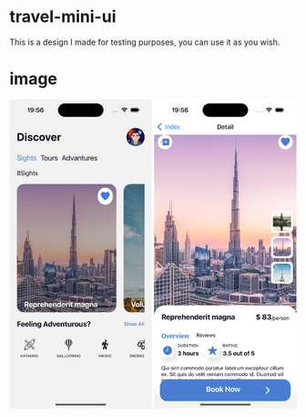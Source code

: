 # travel-mini-ui

This is a design I made for testing purposes, you can use it as you wish.

# image

<img src="src/assets/images/sim2.png" width="250" alt="image 2"/> 

<img src="src/assets/images/sim1.png" width="250" alt="image 1"/> 

